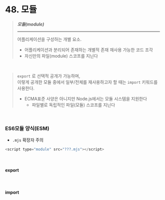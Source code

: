 # 48. 모듈
> ***모듈(module)***
> ***
> 어플리케이션을 구성하는 개별 요소. 
> * 어플리케이션과 분리되어 존재하는 개별적 존재
> 재사용 가능한 코드 조각
> * 자신만의 파일(module) 스코프를 지닌다


<br>

> `export` 로 선택적 공개가 가능하며,
> <br>이렇게 공개한 모듈 중에서 일부/전체를 재사용하고자 할 때는 `import` 키워드를 사용한다.
> * ECMA표준 사양은 아니지만 Node.js에서는 모듈 시스템을 지원한다
>   * 파일별로 독립적인 파일(모듈) 스코프를 지닌다

<br>

### ES6모듈 양식(ESM)
* `.mjs` 확장자 주의
```Javascript
<script type="module" src="???.mjs"></script>
```

<br>


#### export

<br>

#### import